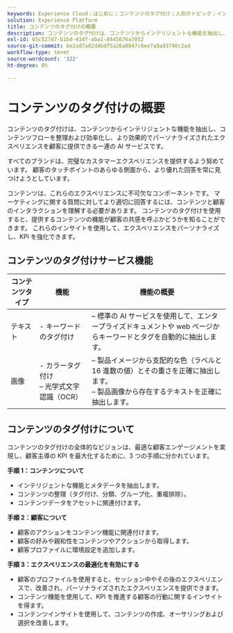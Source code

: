 ```yaml
---
keywords: Experience Cloud；はじめに；コンテンツのタグ付け；人気のトピック；インテリジェントサービス
solution: Experience Platform
title: コンテンツのタグ付けの概要
description: コンテンツのタグ付けは、コンテンツからインテリジェントな機能を抽出し、コンテンツフローを整理、効率化し、より効果的でパーソナライズされたエクスペリエンスを顧客に提供できる一連の AI サービスです。
exl-id: 65c527d7-b1bd-414f-aba1-8445676a7052
source-git-commit: be2ad7a02d4bdf5a26a0847c8ee7a9a93746c2ad
workflow-type: tm+mt
source-wordcount: '322'
ht-degree: 0%

---
```


# コンテンツのタグ付けの概要

コンテンツのタグ付けは、コンテンツからインテリジェントな機能を抽出し、コンテンツフローを整理および効率化し、より効果的でパーソナライズされたエクスペリエンスを顧客に提供できる一連の AI サービスです。

すべてのブランドは、完璧なカスタマーエクスペリエンスを提供するよう努めています。 顧客のタッチポイントのあらゆる側面から、より優れた回答を常に見つけようとしています。

コンテンツは、これらのエクスペリエンスに不可欠なコンポーネントです。 マーケティングに関する質問に対してより適切に回答するには、コンテンツと顧客のインタラクションを理解する必要があります。 コンテンツのタグ付けを使用すると、提供するコンテンツの機能が顧客の共感を呼ぶかどうかを知ることができます。 これらのインサイトを使用して、エクスペリエンスをパーソナライズし、KPI を強化できます。

## コンテンツのタグ付けサービス機能

| コンテンツタイプ | 機能 | 機能の概要 |
| --- | --- | --- |
| テキスト | - キーワードのタグ付け <br> |  – 標準の AI サービスを使用して、エンタープライズドキュメントや web ページからキーワードとタグを自動的に抽出します。<br> |
| 画像 | - カラータグ付け <br> – 光学式文字認識（OCR） |  – 製品イメージから支配的な色（ラベルと 16 進数の値）とその重さを正確に抽出します。 <br> – 製品画像から存在するテキストを正確に抽出します。 |

## コンテンツのタグ付けについて

コンテンツのタグ付けの全体的なビジョンは、最適な顧客エンゲージメントを実現し、顧客主導の KPI を最大化するために、3 つの手順に分かれています。

**手順 1：コンテンツについて**

- インテリジェントな機能とメタデータを抽出します。
- コンテンツの整理（タグ付け、分類、グループ化、重複排除）。
- コンテンツデータをアセットに関連付けます。

**手順 2：顧客について**

- 顧客のアクションをコンテンツ機能に関連付けます。
- 顧客の好みや親和性をコンテンツやアクションから取得します。
- 顧客プロファイルに環境設定を追加します。

**手順 3：エクスペリエンスの最適化を有効にする**

- 顧客のプロファイルを使用すると、セッション中やその後のエクスペリエンスで、改善され、パーソナライズされたエクスペリエンスを提供できます。
- コンテンツ機能を使用して、KPI を推進する顧客の行動に関するインサイトを得ます。
- コンテンツインサイトを使用して、コンテンツの作成、オーサリングおよび選択を改善します。
